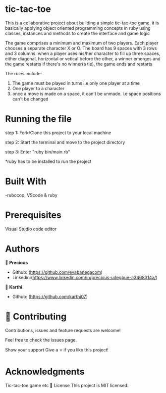 # tic-tac-toe

This is a collaborative project about building a simple tic-tac-toe game. it is basically
applying object oriented programming concepts in ruby using classes, instances and methods to create the interface and game logic

The game comprises a minimum and maximum of two players. Each player chooses a separate character X or O. The board has 9 spaces with 3 rows and 3 columns. when a player uses his/her character to fill up three spaces, either diagonal, horizontal or vetical before the other, a winner emerges and the game restarts if there's no winner(a tie), the game ends and restarts

The rules include:

1.  The game must be played in turns i.e only one player at a time
2.  One player to a character
3.  once a move is made on a space, it can't be unmade. i.e space positions can't be changed

# Running the file

step 1: Fork/Clone this project to your local machine

step 2: Start the terminal and move to the project directory

step 3: Enter "ruby bin/main.rb"

\*ruby has to be installed to run the project

# Built With

-rubocop, VScode & ruby

# Prerequisites

Visual Studio code editor

# Authors

👤 **Precious**

- Github: (https://github.com/evabanegacom)
- Linkedin:(https://www.linkedin.com/in/precious-udegbue-a3468314a/)

👤 **Karthi**

- Github: (https://github.com/karthi07)

# 🤝 Contributing

Contributions, issues and feature requests are welcome!

Feel free to check the issues page.

Show your support
Give a ⭐️ if you like this project!

# Acknowledgments

Tic-tac-toe game
etc
📝 License
This project is MIT licensed.
